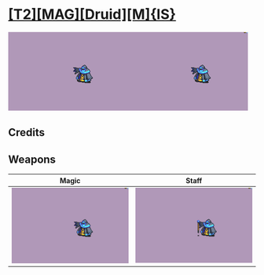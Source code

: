 # [\[T2\]\[MAG\]\[Druid\]\[M\]{IS}](./)

<img src="./6.%20Magic/Magic_000.png" alt="[T2][MAG][Druid][M]{IS} standing" />

## Credits



## Weapons


|Magic |Staff |
|  :---: | :---: |
| <img alt="Magic animation" src="./6.%20Magic/Magic.gif" /> | <img alt="Staff animation" src="./7.%20Staff/Staff.gif" /> |
